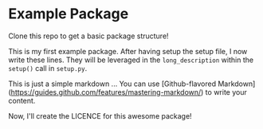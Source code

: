 # Example Package

Clone this repo to get a basic package structure!

This is my first example package. After having setup the setup file, I now write these lines.
They will be leveraged in the `long_description` within the `setup()` call in `setup.py`.

This is just a simple markdown ...
You can use [Github-flavored Markdown] (https://guides.github.com/features/mastering-markdown/) to write your content.

Now, I'll create the LICENCE for this awesome package!
